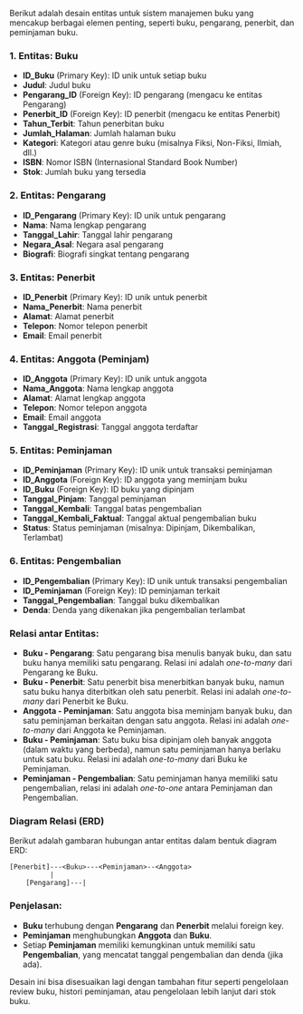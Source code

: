 Berikut adalah desain entitas untuk sistem manajemen buku yang mencakup berbagai elemen penting, seperti buku, pengarang, penerbit, dan peminjaman buku.

### 1. **Entitas: Buku**
   - **ID_Buku** (Primary Key): ID unik untuk setiap buku
   - **Judul**: Judul buku
   - **Pengarang_ID** (Foreign Key): ID pengarang (mengacu ke entitas Pengarang)
   - **Penerbit_ID** (Foreign Key): ID penerbit (mengacu ke entitas Penerbit)
   - **Tahun_Terbit**: Tahun penerbitan buku
   - **Jumlah_Halaman**: Jumlah halaman buku
   - **Kategori**: Kategori atau genre buku (misalnya Fiksi, Non-Fiksi, Ilmiah, dll.)
   - **ISBN**: Nomor ISBN (Internasional Standard Book Number)
   - **Stok**: Jumlah buku yang tersedia

### 2. **Entitas: Pengarang**
   - **ID_Pengarang** (Primary Key): ID unik untuk pengarang
   - **Nama**: Nama lengkap pengarang
   - **Tanggal_Lahir**: Tanggal lahir pengarang
   - **Negara_Asal**: Negara asal pengarang
   - **Biografi**: Biografi singkat tentang pengarang

### 3. **Entitas: Penerbit**
   - **ID_Penerbit** (Primary Key): ID unik untuk penerbit
   - **Nama_Penerbit**: Nama penerbit
   - **Alamat**: Alamat penerbit
   - **Telepon**: Nomor telepon penerbit
   - **Email**: Email penerbit

### 4. **Entitas: Anggota (Peminjam)**
   - **ID_Anggota** (Primary Key): ID unik untuk anggota
   - **Nama_Anggota**: Nama lengkap anggota
   - **Alamat**: Alamat lengkap anggota
   - **Telepon**: Nomor telepon anggota
   - **Email**: Email anggota
   - **Tanggal_Registrasi**: Tanggal anggota terdaftar

### 5. **Entitas: Peminjaman**
   - **ID_Peminjaman** (Primary Key): ID unik untuk transaksi peminjaman
   - **ID_Anggota** (Foreign Key): ID anggota yang meminjam buku
   - **ID_Buku** (Foreign Key): ID buku yang dipinjam
   - **Tanggal_Pinjam**: Tanggal peminjaman
   - **Tanggal_Kembali**: Tanggal batas pengembalian
   - **Tanggal_Kembali_Faktual**: Tanggal aktual pengembalian buku
   - **Status**: Status peminjaman (misalnya: Dipinjam, Dikembalikan, Terlambat)
   
### 6. **Entitas: Pengembalian**
   - **ID_Pengembalian** (Primary Key): ID unik untuk transaksi pengembalian
   - **ID_Peminjaman** (Foreign Key): ID peminjaman terkait
   - **Tanggal_Pengembalian**: Tanggal buku dikembalikan
   - **Denda**: Denda yang dikenakan jika pengembalian terlambat

### Relasi antar Entitas:
- **Buku - Pengarang**: Satu pengarang bisa menulis banyak buku, dan satu buku hanya memiliki satu pengarang. Relasi ini adalah *one-to-many* dari Pengarang ke Buku.
- **Buku - Penerbit**: Satu penerbit bisa menerbitkan banyak buku, namun satu buku hanya diterbitkan oleh satu penerbit. Relasi ini adalah *one-to-many* dari Penerbit ke Buku.
- **Anggota - Peminjaman**: Satu anggota bisa meminjam banyak buku, dan satu peminjaman berkaitan dengan satu anggota. Relasi ini adalah *one-to-many* dari Anggota ke Peminjaman.
- **Buku - Peminjaman**: Satu buku bisa dipinjam oleh banyak anggota (dalam waktu yang berbeda), namun satu peminjaman hanya berlaku untuk satu buku. Relasi ini adalah *one-to-many* dari Buku ke Peminjaman.
- **Peminjaman - Pengembalian**: Satu peminjaman hanya memiliki satu pengembalian, relasi ini adalah *one-to-one* antara Peminjaman dan Pengembalian.

### Diagram Relasi (ERD)
Berikut adalah gambaran hubungan antar entitas dalam bentuk diagram ERD:

```
[Penerbit]---<Buku>---<Peminjaman>--<Anggota>
          |
    [Pengarang]---|
```

### Penjelasan:
- **Buku** terhubung dengan **Pengarang** dan **Penerbit** melalui foreign key.
- **Peminjaman** menghubungkan **Anggota** dan **Buku**.
- Setiap **Peminjaman** memiliki kemungkinan untuk memiliki satu **Pengembalian**, yang mencatat tanggal pengembalian dan denda (jika ada).

Desain ini bisa disesuaikan lagi dengan tambahan fitur seperti pengelolaan review buku, histori peminjaman, atau pengelolaan lebih lanjut dari stok buku.

